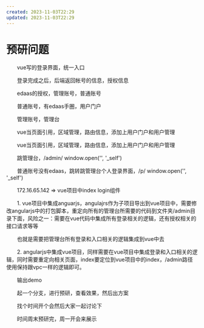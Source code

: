 ```yaml
---
created: 2023-11-03T22:29
updated: 2023-11-03T22:29
---
```

# 预研问题

　　vue写的登录界面，统一入口

　　登录完成之后，后端返回帐号的信息，授权信息

　　edaas的授权，管理账号，普通账号

　　普通账号，有edaas手圈，用户门户

　　管理账号，管理台

　　vue当页面引用，区域管理，路由信息，添加上用户门户和用户管理

　　vue当页面引用，区域管理，路由信息，添加上用户门户和用户管理

　　跳管理台，/admin/ window.open('', '\_self')

　　普通账号没有edaas，跳转跳管理台个人登录界面，/p/ window.open('', '\_self')

　　172.16.65.142 =\> vue项目中index login组件

　　1\. vue项目中集成anguarjs，angulajrs作为子项目导出到vue项目中，需要修改angularjs中的打包脚本，重定向所有的管理台所需要的代码到文件夹/admin目录下面，风险之一：需要在vue代码中集成所有登录相关的逻辑，还有授权相关的接口请求等等

　　也就是需要把管理台所有登录和入口相关的逻辑集成到vue中去

　　2\. angularjs中集成vue项目，同样需要在vue项目中集成登录和入口相关的逻辑，同时需要重定向相关页面，index要定位到vue项目中的index，/admin路径使用保持跟vpc一样的逻辑即可。

　　输出demo

　　起一个分支，进行预研，查看效果，然后出方案

　　找个时间开个会然后大家一起讨论下

　　时间周末预研完，周一开会来展示

